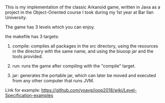 This is my implementation of the classic Arkanoid game, written in Java as a project in
the Object-Oriented course I took during my 1st year at Bar Ilan University. 

The game has 3 levels which you can enjoy.

the makefile has 3 targets:

1. compile: compiles all packages in the src directory, using the resources in the directory with
the same name, and using the biuoop jar and the tools provided.

2. run: runs the game after compiling with the "compile" target.

3. jar: generates the portable jar, which can later be moved and executed from any
other computer that runs JVM.

Link for example: https://github.com/yoavg/ioop2018/wiki/Level-Specification-examples

